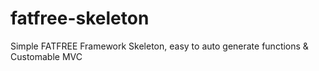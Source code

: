 # fatfree-skeleton
Simple FATFREE Framework Skeleton, easy to auto generate functions &amp; Customable MVC
